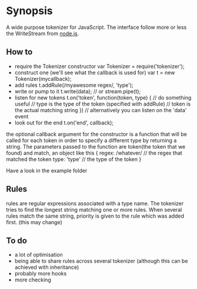 # Synopsis
A wide purpose tokenizer for JavaScript. The interface follow more or less
the WriteStream from [node.js](http://nodejs.org).

## How to
* require the Tokenizer constructor
    var Tokenizer = require('tokenizer');
* construct one (we'll see what the callback is used for)
    var t = new Tokenizer(mycallback);
* add rules
    t.addRule(/myawesome regex/, 'type');
* write or pump to it
    t.write(data);
    // or
    stream.pipe(t);
* listen for new tokens
    t.on('token', function(token, type) {
        // do something useful
        // type is the type of the token (specified with addRule)
        // token is the actual matching string
    })
    // alternatively you can listen on the 'data' event
* look out for the end
    t.on('end', callback);

the optional callback argument for the constructor is a function that will
be called for each token in order to specify a different type by returning
a string. The parameters passed to the function are token(the token that we found)
and match, an object like this 
    {
        regex: /whatever/ // the regex that matched the token
        type: 'type' // the type of the token
    }

Have a look in the example folder

## Rules
rules are regular expressions associated with a type name.
The tokenizer tries to find the longest string matching one or more rules.
When several rules match the same string, priority is given to the rule
which was added first. (this may change)

## To do
* a lot of optimisation
* being able to share rules across several tokenizer 
    (although this can be achieved with inheritance)
* probably more hooks
* more checking
